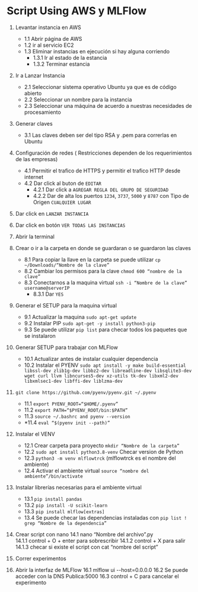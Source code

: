 # Script Using AWS y MLFlow #
1. Levantar instancia en AWS
	- 1.1 Abrir página de AWS
	- 1.2 ir al servicio EC2
	- 1.3 Eliminar instancias en ejecución si hay  alguna corriendo
		- 1.3.1 Ir al estado de la estancia
		- 1.3.2	Terminar estancia

2. Ir a Lanzar Instancia
	- 2.1 Seleccionar sistema operativo Ubuntu ya que es de código abierto
	- 2.2 Seleccionar un nombre para la instancia
	- 2.3 Seleccionar una máquina de acuerdo a nuestras necesidades de procesamiento

3. Generar claves
	- 3.1 Las claves deben ser del tipo RSA y .pem para correrlas en Ubuntu

4. Configuración de redes ( Restricciones dependen de los requerimientos de las empresas)
	- 4.1 Permitir el trafico de HTTPS y permitir el trafico HTTP desde internet
	- 4.2 Dar click al buton de `EDITAR`
		- 4.2.1 Dar click a `AGREGAR REGLA DEL GRUPO DE SEGURIDAD`
		- 4.2.2 Dar de alta los puertos `1234`, `3737`, `5000` y `8787` con Tipo de Origen `CUALQUIER LUGAR`

5. Dar click en `LANZAR INSTANCIA`
   
6. Dar click en botón `VER TODAS LAS INSTANCIAS`
   
7. Abrir la terminal
   
8. Crear o ir a la carpeta en donde se guardaran o se guardaron las claves
	- 8.1 Para copiar la llave en la carpeta se puede utilizar `cp ~/Downloads/“Nombre de la clave”`
	- 8.2 Cambiar los permisos para la clave `chmod 600 “nombre de la clave”`
	- 8.3 Conectarnos a la maquina virtual `ssh -i “Nombre de la clave” username@serverIP`
		- 8.3.1 Dar `YES`

9. Generar el SETUP para la maquina virtual
	- 9.1 Actualizar la maquina `sudo apt-get update`
	- 9.2 Instalar PIP `sudo apt-get -y install python3-pip`
	- 9.3 Se puede utilizar `pip list`  para checar todos los paquetes que se instalaron
   
10. Generar SETUP para trabajar con MLFlow
	- 10.1 Actualizar antes de instalar cualquier dependencia
	- 10.2 Instalar el PYENV `sudo apt install -y make build-essential libssl-dev zlib1g-dev libbz2-dev libreadline-dev libsqlite3-dev wget curl llvm libncurses5-dev xz-utils tk-dev libxml2-dev libxmlsec1-dev libffi-dev liblzma-dev`

11. `git clone https://github.com/pyenv/pyenv.git ~/.pyenv`
	- 11.1 `export PYENV_ROOT=“$HOME/.pyenv”`
	- 11.2 `export PATH=“$PYENV_ROOT/bin:$PATH”`
	- 11.3 `source ~/.bashrc and pyenv --version`
	- *11.4 `eval “$(pyenv init --path)”`

12. Instalar el VENV
	- 12.1 Crear carpeta para proyecto `mkdir “Nombre de la carpeta”`
	- 12.2 `sudo apt install python3.8-venv` Checar version de Python
	- 12.3 `python3 -m venv mlflowtrck` (mlflowtrck es el nombre del ambiente)
	- 12.4 Activar el ambiente virtual `source “nombre del ambiente”/bin/activate`

14. Instalar librerías necesarias para el ambiente virtual
	- 13.1 `pip install pandas`
	- 13.2 `pip install -U scikit-learn`
	- 13.3 `pip install mlflow[extras]`
	- 13.4 Se puede checar las dependencias instaladas con `pip list ! grep “Nombre de la dependencia”`

15. Crear script con nano
	14.1 nano “Nombre del archivo”.py 	
		14.1.1 control + O + enter para sobrescribir 
		14.1.2 control + X para salir 
		14.1.3 checar si existe el script con cat “nombre del script”
17. Correr experimentos
18. Abrir la interfaz de MLFlow
	16.1 mlflow ui --host=0.0.0.0
	16.2 Se puede acceder con la DNS Publica:5000
	16.3 control + C para cancelar el experimento
